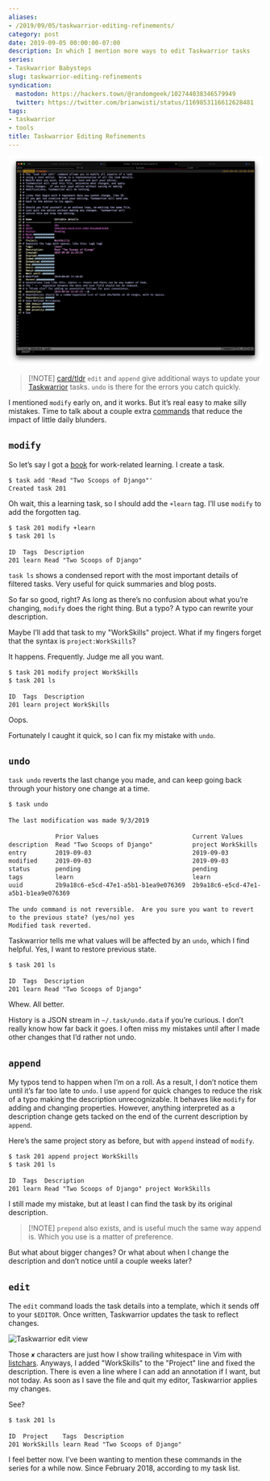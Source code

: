 ```yaml
---
aliases:
- /2019/09/05/taskwarrior-editing-refinements/
category: post
date: 2019-09-05 00:00:00-07:00
description: In which I mention more ways to edit Taskwarrior tasks
series:
- Taskwarrior Babysteps
slug: taskwarrior-editing-refinements
syndication:
  mastodon: https://hackers.town/@randomgeek/102744038346579949
  twitter: https://twitter.com/brianwisti/status/1169853116612628481
tags:
- taskwarrior
- tools
title: Taskwarrior Editing Refinements
---
```


![attachments/img/2019/cover-2019-09-05.png](../../../attachments/img/2019/cover-2019-09-05.png)

 > 
 > \[!NOTE\] [card/tldr](../../../card/tldr.md)
 > `edit` and `append` give additional ways to update your [Taskwarrior](../../../card/Taskwarrior.md) tasks. `undo` is there for the errors you catch quickly.

I mentioned `modify` early on, and it works. But it’s real easy to make silly mistakes. Time to talk about a couple extra [commands](https://taskwarrior.org/docs/commands/) that reduce the impact of little daily blunders.

## `modify`

So let’s say I got a [book](https://www.twoscoopspress.com/) for work-related learning. I create a task.

````
$ task add 'Read "Two Scoops of Django"'
Created task 201
````

Oh wait, this a learning task, so I should add the `+learn` tag. I’ll use `modify` to add the forgotten tag.

````
$ task 201 modify +learn
$ task 201 ls

ID  Tags  Description
201 learn Read "Two Scoops of Django"
````

`task ls` shows a condensed report with the most important details of filtered tasks. Very useful for quick summaries and blog posts.

So far so good, right? As long as there’s no confusion about what you’re changing, `modify` does the right thing. But a typo? A typo can rewrite your description.

Maybe I’ll add that task to my "WorkSkills" project. What if my fingers forget that the syntax is `project:WorkSkills`?

It happens. Frequently. Judge me all you want.

````
$ task 201 modify project WorkSkills
$ task 201 ls

ID  Tags  Description
201 learn project WorkSkills
````

Oops.

Fortunately I caught it quick, so I can fix my mistake with `undo`.

## `undo`

`task undo` reverts the last change you made, and can keep going back through your history one change at a time.

````
$ task undo

The last modification was made 9/3/2019

             Prior Values                          Current Values
description  Read "Two Scoops of Django"           project WorkSkills
entry        2019-09-03                            2019-09-03
modified     2019-09-03                            2019-09-03
status       pending                               pending
tags         learn                                 learn
uuid         2b9a18c6-e5cd-47e1-a5b1-b1ea9e076369  2b9a18c6-e5cd-47e1-a5b1-b1ea9e076369

The undo command is not reversible.  Are you sure you want to revert to the previous state? (yes/no) yes
Modified task reverted.
````

Taskwarrior tells me what values will be affected by an `undo`, which I find helpful. Yes, I want to restore previous state.

````
$ task 201 ls

ID  Tags  Description
201 learn Read "Two Scoops of Django"
````

Whew. All better.

History is a JSON stream in `~/.task/undo.data` if you’re curious. I don’t really know how far back it goes. I often miss my mistakes until after I made other changes that I’d rather not undo.

## `append`

My typos tend to happen when I’m on a roll. As a result, I don’t notice them until it’s far too late to `undo`. I use `append` for quick changes to reduce the risk of a typo making the description unrecognizable. It behaves like `modify` for adding and changing properties. However, anything interpreted as a description change gets tacked on the end of the current description by `append`.

Here’s the same project story as before, but with `append` instead of `modify`.

````
$ task 201 append project WorkSkills
$ task 201 ls

ID  Tags  Description
201 learn Read "Two Scoops of Django" project WorkSkills
````

I still made my mistake, but at least I can find the task by its original description.

 > 
 > \[!NOTE\]
 > `prepend` also exists, and is useful much the same way append is. Which you use is a matter of preference.

But what about bigger changes? Or what about when I change the description and don’t notice until a couple weeks later?

## `edit`

The `edit` command loads the task details into a template, which it sends off to your `$EDITOR`. Once written, Taskwarrior updates the task to reflect changes.

![Taskwarrior edit view](attachments/img/2019/cover-2019-09-05.png)

Those `✘` characters are just how I show trailing whitespace in Vim with [listchars](https://vim.fandom.com/wiki/Highlight_unwanted_spaces). Anyways, I added "WorkSkills" to the "Project" line and fixed the description. There is even a line where I can add an annotation if I want, but not today. As soon as I save the file and quit my editor, Taskwarrior applies my changes.

See?

````
$ task 201 ls

ID  Project    Tags  Description
201 WorkSkills learn Read "Two Scoops of Django"
````

I feel better now. I’ve been wanting to mention these commands in the series for a while now. Since February 2018, according to my task list.
